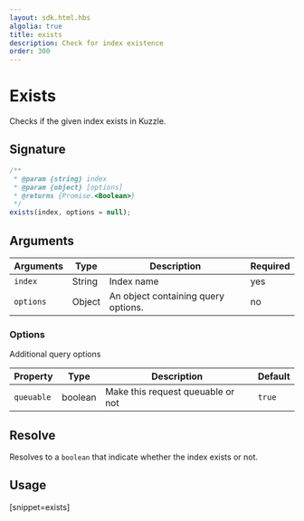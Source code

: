 ```yaml
---
layout: sdk.html.hbs
algolia: true
title: exists
description: Check for index existence
order: 300
---
```


# Exists

Checks if the given index exists in Kuzzle.

## Signature

```javascript
/**
 * @param {string} index
 * @param {object} [options]
 * @returns {Promise.<Boolean>}
 */
exists(index, options = null);
```

## Arguments

| Arguments | Type   | Description                         | Required |
| --------- | ------ | ----------------------------------- | -------- |
| `index`   | String | Index name                          | yes      |
| `options` | Object | An object containing query options. | no       |

### **Options**

Additional query options

| Property   | Type    | Description                       | Default |
| ---------- | ------- | --------------------------------- | ------- |
| `queuable` | boolean | Make this request queuable or not | `true`  |

## Resolve

Resolves to a `boolean` that indicate whether the index exists or not.

## Usage

[snippet=exists]

